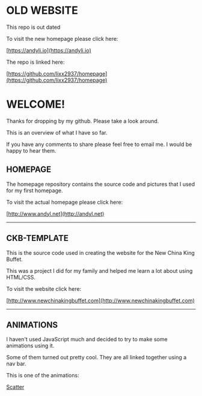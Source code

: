 # OLD WEBSITE #

This repo is out dated

To visit the new homepage please click here:

[https://andyli.io](https://andyli.io)

The repo is linked here:

[https://github.com/lixx2937/homepage](https://github.com/lixx2937/homepage)

# WELCOME! #

Thanks for dropping by my github. Please take a look around.

This is an overview of what I have so far.

If you have any comments to share please feel free to email me. I would be happy to hear them.

## HOMEPAGE ##

The homepage repository contains the source code and pictures that I used for my first homepage.

To visit the actual homepage please click here:

[http://www.andyl.net](http://andyl.net)

- - - -

## CKB-TEMPLATE ##

This is the source code used in creating the website for the New China King Buffet.

This was a project I did for my family and helped me learn a lot about using HTML/CSS.

To visit the website click here:

[http://www.newchinakingbuffet.com](http://www.newchinakingbuffet.com)

- - - -

## ANIMATIONS ##

I haven't used JavaScript much and decided to try to make some animations using it.

Some of them turned out pretty cool. They are all linked together using a nav bar.

This is one of the animations:

[Scatter](https://lixx2937.github.io/Animations/Scatter.html)
